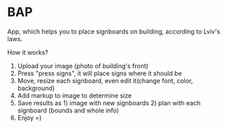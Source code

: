 # BAP
App, which helps you to place signboards on building, according to Lviv's laws.

How it works?

1. Upload your image (photo of building's front)
2. Press "press signs", it will place signs where it should be
3. Move, resize each signboard, even edit it(change font, color, background)
4. Add markup to image to determine size
5. Save results as 1) image with new signboards 2) plan with each signboard (bounds and whole info)
6. Enjoy =)
